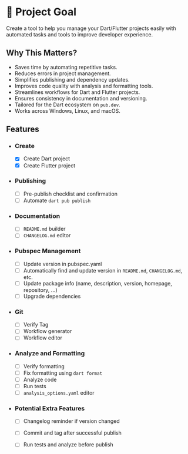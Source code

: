 # 🎯 Project Goal

Create a tool to help you manage your Dart/Flutter projects easily
with automated tasks and tools to improve developer experience.

## Why This Matters?

- Saves time by automating repetitive tasks.
- Reduces errors in project management.
- Simplifies publishing and dependency updates.
- Improves code quality with analysis and formatting tools.
- Streamlines workflows for Dart and Flutter projects.
- Ensures consistency in documentation and versioning.
- Tailored for the Dart ecosystem on `pub.dev`.
- Works across Windows, Linux, and macOS.

## Features

- ### Create
  - [x] Create Dart project
  - [X] Create Flutter project

- ### Publishing
  - [ ] Pre-publish checklist and confirmation
  - [ ] Automate `dart pub publish`

- ### Documentation
  - [ ] `README.md` builder
  - [ ] `CHANGELOG.md` editor

- ### Pubspec Management
  - [ ] Update version in pubspec.yaml
  - [ ] Automatically find and update version in `README.md`, `CHANGELOG.md`, etc.
  - [ ] Update package info (name, description, version, homepage, repository, ...)
  - [ ] Upgrade dependencies

- ### Git
  - [ ] Verify Tag
  - [ ] Workflow generator
  - [ ] Workflow editor

- ### Analyze and Formatting
  - [ ] Verify formatting
  - [ ] Fix formatting using `dart format`
  - [ ] Analyze code
  - [ ] Run tests
  - [ ] `analysis_options.yaml` editor

- ### Potential Extra Features
  - [ ] Changelog reminder if version changed
  - [ ] Commit and tag after successful publish
  - [ ] Run tests and analyze before publish


